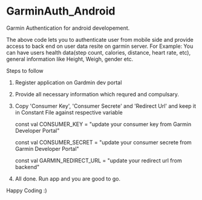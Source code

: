 # GarminAuth_Android
Garmin Authentication for android developement.

The above code lets you to authenticate user from mobile side and provide access to back end on user data resite on garmin server.
For Example: You can have users health data(step count, calories, distance, heart rate, etc), general information like Height, Weigh, gender etc.

Steps to follow
1. Register application on Gardmin dev portal
2. Provide all necessary information which requred and compulsary.
3. Copy 'Consumer Key', 'Consumer Secrete' and 'Redirect Url' and keep it in Constant File against respective variable

    const val CONSUMER_KEY = "update your consumer key from Garmin Developer Portal"
    
    const val CONSUMER_SECRET = "update your consumer secrete from Garmin Developer Portal"
    
    const val GARMIN_REDIRECT_URL = "update your redirect url from backend"

4. All done. Run app and you are good to go.

Happy Coding :)
